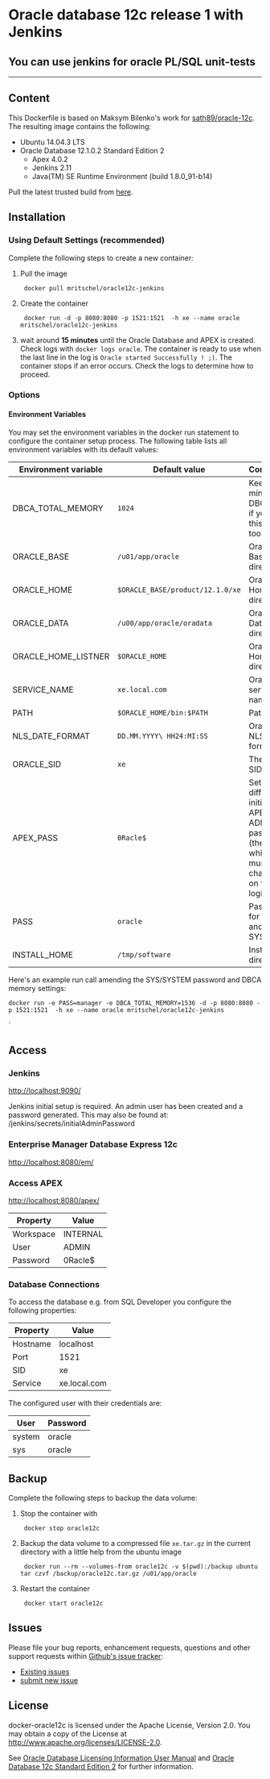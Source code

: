 # Oracle database 12c release 1 with Jenkins   
## You can use jenkins for oracle PL/SQL unit-tests 
--------------------------------------------------------

## Content

This Dockerfile is based on Maksym Bilenko's work for [sath89/oracle-12c](https://hub.docker.com/r/sath89/oracle-12c/). The resulting image contains the following:

* Ubuntu 14.04.3 LTS
* Oracle Database 12.1.0.2 Standard Edition 2
	* Apex 4.0.2
	* Jenkins 2.11
	* Java(TM) SE Runtime Environment (build 1.8.0_91-b14)
	
Pull the latest trusted build from [here](https://hub.docker.com/r/mritschel/oracle12c-jenkins/).


## Installation

### Using Default Settings (recommended)

Complete the following steps to create a new container:

1. Pull the image

		docker pull mritschel/oracle12c-jenkins

2. Create the container

		docker run -d -p 8080:8080 -p 1521:1521  -h xe --name oracle mritschel/oracle12c-jenkins
		
3. wait around **15 minutes** until the Oracle Database and APEX is created. Check logs with ```docker logs oracle```. The container is ready to use when the last line in the log is ```Oracle started Successfully ! ;)```. The container stops if an error occurs. Check the logs to determine how to proceed.


### Options

#### Environment Variables

You may set the environment variables in the docker run statement to configure the container setup process. The following table lists all environment variables with its default values:

Environment variable | Default value | Comments
-------------------- | ------------- | --------
DBCA_TOTAL_MEMORY | ```1024``` | Keep in mind that DBCA fails if you set this value too low
ORACLE_BASE | ```/u01/app/oracle``` | Oracle Base directory
ORACLE_HOME | ```$ORACLE_BASE/product/12.1.0/xe``` | Oracle Home directory
ORACLE_DATA | ```/u00/app/oracle/oradata``` | Oracle Data directory
ORACLE_HOME_LISTNER | ```$ORACLE_HOME``` | Oracle Home directory
SERVICE_NAME | ```xe.local.com``` | Oracle service name
PATH | ```$ORACLE_HOME/bin:$PATH``` | Path
NLS_DATE_FORMAT | ```DD.MM.YYYY\ HH24:MI:SS``` | Oracle NLS date format
ORACLE_SID | ```xe``` | The Oracle SID
APEX_PASS | ```0Racle$``` | Set a different initial APEX ADMIN password (the one which must be changed on first login)
PASS | ```oracle``` | Password for SYS and SYSTEM
INSTALL_HOME | ```/tmp/software``` | Install directory

Here's an example run call amending the SYS/SYSTEM password and DBCA memory settings:

```
docker run -e PASS=manager -e DBCA_TOTAL_MEMORY=1536 -d -p 8080:8080 -p 1521:1521  -h xe --name oracle mritschel/oracle12c-jenkins
```
`

## Access

### Jenkins

[http://localhost:9090/ ](http://localhost:9090/)

Jenkins initial setup is required. An admin user has been created and a password generated.
This may also be found at: /jenkins/secrets/initialAdminPassword

### Enterprise Manager Database Express 12c

[http://localhost:8080/em/](http://localhost:8080/em/)

### Access APEX

[http://localhost:8080/apex/](http://localhost:8080/apex/)

Property | Value 
-------- | -----
Workspace | INTERNAL
User | ADMIN
Password | 0Racle$

### Database Connections

To access the database e.g. from SQL Developer you configure the following properties:

Property | Value 
-------- | -----
Hostname | localhost
Port | 1521
SID | xe
Service | xe.local.com

The configured user with their credentials are:

User | Password 
-------- | -----
system | oracle
sys | oracle
 


## Backup

Complete the following steps to backup the data volume:

1. Stop the container with 

		docker stop oracle12c
		
2. Backup the data volume to a compressed file ```xe.tar.gz``` in the current directory with a little help from the ubuntu image

		docker run --rm --volumes-from oracle12c -v $(pwd):/backup ubuntu tar czvf /backup/oracle12c.tar.gz /u01/app/oracle
		
3. Restart the container

		docker start oracle12c


## Issues

Please file your bug reports, enhancement requests, questions and other support requests within [Github's issue tracker](https://help.github.com/articles/about-issues/): 

* [Existing issues](https://github.com/mritschel/docker-oracle12c/issues)
* [submit new issue](https://github.com/mritschel/docker-oracle12c/issues/new)

## License

docker-oracle12c is licensed under the Apache License, Version 2.0. You may obtain a copy of the License at <http://www.apache.org/licenses/LICENSE-2.0>. 

See [Oracle Database Licensing Information User Manual](http://docs.oracle.com/database/121/DBLIC/editions.htm#DBLIC109) and [Oracle Database 12c Standard Edition 2](https://www.oracle.com/database/standard-edition-two/index.html) for further information.
